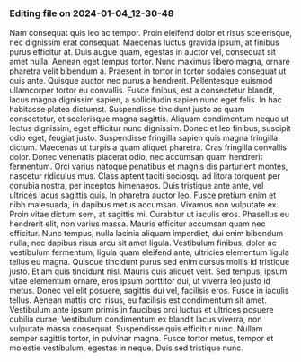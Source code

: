 

### Editing file on 2024-01-04_12-30-48

Nam consequat quis leo ac tempor. Proin eleifend dolor et risus scelerisque, nec dignissim erat consequat. Maecenas luctus gravida ipsum, at finibus purus efficitur at. Duis augue quam, egestas in auctor vel, consequat sit amet nulla. Aenean eget tempus tortor. Nunc maximus libero magna, ornare pharetra velit bibendum a. Praesent in tortor in tortor sodales consequat ut quis ante. Quisque auctor nec purus a hendrerit. Pellentesque euismod ullamcorper tortor eu convallis.
Fusce finibus, est a consectetur blandit, lacus magna dignissim sapien, a sollicitudin sapien nunc eget felis. In hac habitasse platea dictumst. Suspendisse tincidunt justo ac quam consectetur, et scelerisque magna sagittis. Aliquam condimentum neque ut lectus dignissim, eget efficitur nunc dignissim. Donec et leo finibus, suscipit odio eget, feugiat justo. Suspendisse fringilla sapien quis magna fringilla dictum. Maecenas ut turpis a quam aliquet pharetra. Cras fringilla convallis dolor. Donec venenatis placerat odio, nec accumsan quam hendrerit fermentum. Orci varius natoque penatibus et magnis dis parturient montes, nascetur ridiculus mus. Class aptent taciti sociosqu ad litora torquent per conubia nostra, per inceptos himenaeos.
Duis tristique ante ante, vel ultrices lacus sagittis quis. In pharetra auctor leo. Fusce pretium enim et nibh malesuada, in dapibus metus accumsan. Vivamus non vulputate ex. Proin vitae dictum sem, at sagittis mi. Curabitur ut iaculis eros. Phasellus eu hendrerit elit, non varius massa. Mauris efficitur accumsan quam nec efficitur. Nunc tempus, nulla lacinia aliquam imperdiet, dui enim bibendum nulla, nec dapibus risus arcu sit amet ligula. Vestibulum finibus, dolor ac vestibulum fermentum, ligula quam eleifend ante, ultricies elementum ligula tellus eu magna. Quisque tincidunt purus sed enim cursus mollis id tristique justo. Etiam quis tincidunt nisl.
Mauris quis aliquet velit. Sed tempus, ipsum vitae elementum ornare, eros ipsum porttitor dui, ut viverra leo justo id metus. Donec vel elit posuere, sagittis dui vel, facilisis eros. Fusce in iaculis tellus. Aenean mattis orci risus, eu facilisis est condimentum sit amet. Vestibulum ante ipsum primis in faucibus orci luctus et ultrices posuere cubilia curae; Vestibulum condimentum ex blandit lacus viverra, non vulputate massa consequat. Suspendisse quis efficitur nunc. Nullam semper sagittis tortor, in pulvinar magna. Fusce tortor metus, tempor et molestie vestibulum, egestas in neque. Duis sed tristique nunc.


